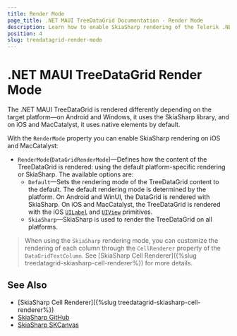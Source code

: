 ```yaml
---
title: Render Mode
page_title: .NET MAUI TreeDataGrid Documentation - Render Mode
description: Learn how to enable SkiaSharp rendering of the Telerik .NET MAUI TreeDataGrid on all platforms.
position: 4
slug: treedatagrid-render-mode
---
```


# .NET MAUI TreeDataGrid Render Mode

The .NET MAUI TreeDataGrid is rendered differently depending on the target platform&mdash;on Android and Windows, it uses the SkiaSharp library, and on iOS and MacCatalyst, it uses native elements by default.

With the `RenderMode` property you can enable SkiaSharp rendering on iOS and MacCatalyst:

* `RenderMode`(`DataGridRenderMode`)&mdash;Defines how the content of the TreeDataGrid is rendered: using the default platform-specific rendering or SkiaSharp. The available options are:
    * `Default`&mdash;Sets the rendering mode of the TreeDataGrid content to the default. The default rendering mode is determined by the platform. On Android and WinUI, the DataGrid is rendered with SkiaSharp. On iOS and MacCatalyst, the TreeDataGrid is rendered with the iOS <a href="https://developer.apple.com/documentation/uikit/uilabel" target="_blank"><code>UILabel</code></a> and <a href="https://developer.apple.com/documentation/uikit/uiview" target="_blank"><code>UIView</code></a> primitives.
    * `SkiaSharp`&mdash;SkiaSharp is used to render the TreeDataGrid on all platforms.
 
>When using the `SkiaSharp` rendering mode, you can customize the rendering of each column through the `CellRenderer` property of the `DataGridTextColumn`. See [SkiaSharp Cell Renderer]({%slug treedatagrid-skiasharp-cell-renderer%}) for more details.

## See Also

- [SkiaSharp Cell Renderer]({%slug treedatagrid-skiasharp-cell-renderer%})
- [SkiaSharp GitHub](https://github.com/mono/SkiaSharp?#skiasharp)
- [SkiaSharp SKCanvas](https://learn.microsoft.com/en-us/dotnet/api/skiasharp.skcanvas)
